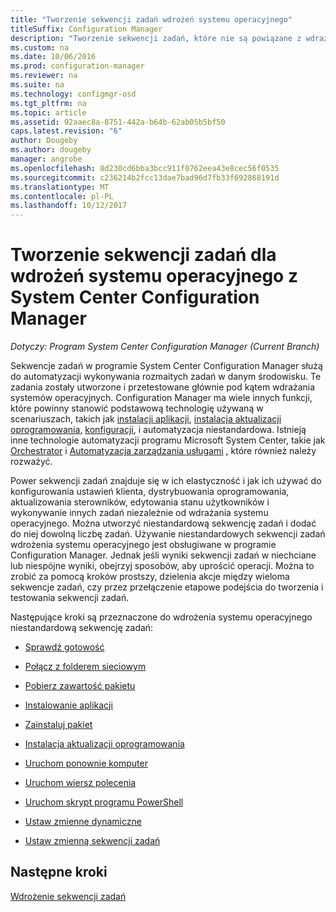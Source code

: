 ```yaml
---
title: "Tworzenie sekwencji zadań wdrożeń systemu operacyjnego"
titleSuffix: Configuration Manager
description: "Tworzenie sekwencji zadań, które nie są powiązane z wdrażaniem systemów operacyjnych, takich jak dystrybucji oprogramowania, aktualizowania sterowników, edytowania stanu użytkowników itp."
ms.custom: na
ms.date: 10/06/2016
ms.prod: configuration-manager
ms.reviewer: na
ms.suite: na
ms.technology: configmgr-osd
ms.tgt_pltfrm: na
ms.topic: article
ms.assetid: 92aaec8a-8751-442a-b64b-62ab05b5bf50
caps.latest.revision: "6"
author: Dougeby
ms.author: dougeby
manager: angrobe
ms.openlocfilehash: 8d230cd6bba3bcc911f0762eea43e8cec56f0535
ms.sourcegitcommit: c236214b2fcc13dae7bad96d7fb33f692868191d
ms.translationtype: MT
ms.contentlocale: pl-PL
ms.lasthandoff: 10/12/2017
---
```

# <a name="create-a-task-sequence-for-non-operating-system-deployments-with-system-center-configuration-manager"></a>Tworzenie sekwencji zadań dla wdrożeń systemu operacyjnego z System Center Configuration Manager

*Dotyczy: Program System Center Configuration Manager (Current Branch)*

Sekwencje zadań w programie System Center Configuration Manager służą do automatyzacji wykonywania rozmaitych zadań w danym środowisku. Te zadania zostały utworzone i przetestowane głównie pod kątem wdrażania systemów operacyjnych.  Configuration Manager ma wiele innych funkcji, które powinny stanowić podstawową technologię używaną w scenariuszach, takich jak [instalacji aplikacji](../../apps/understand/introduction-to-application-management.md), [instalacja aktualizacji oprogramowania](../../sum/understand/software-updates-introduction.md), [konfiguracji](../../compliance/understand/ensure-device-compliance.md), i automatyzacja niestandardowa. Istnieją inne technologie automatyzacji programu Microsoft System Center, takie jak [Orchestrator](https://technet.microsoft.com/library/hh237242.aspx) i [Automatyzacja zarządzania usługami](https://technet.microsoft.com/library/dn469260.aspx) , które również należy rozważyć.  

Power sekwencji zadań znajduje się w ich elastyczność i jak ich używać do konfigurowania ustawień klienta, dystrybuowania oprogramowania, aktualizowania sterowników, edytowania stanu użytkowników i wykonywanie innych zadań niezależnie od wdrażania systemu operacyjnego. Można utworzyć niestandardową sekwencję zadań i dodać do niej dowolną liczbę zadań. Używanie niestandardowych sekwencji zadań wdrożenia systemu operacyjnego jest obsługiwane w programie Configuration Manager. Jednak jeśli wyniki sekwencji zadań w niechciane lub niespójne wyniki, obejrzyj sposobów, aby uprościć operacji. Można to zrobić za pomocą kroków prostszy, dzielenia akcje między wieloma sekwencje zadań, czy przez przełączenie etapowe podejścia do tworzenia i testowania sekwencji zadań.

 Następujące kroki są przeznaczone do wdrożenia systemu operacyjnego niestandardową sekwencję zadań:  

-   [Sprawdź gotowość](../understand/task-sequence-steps.md#BKMK_CheckReadiness)  

-   [Połącz z folderem sieciowym](../understand/task-sequence-steps.md#BKMK_ConnectToNetworkFolder)  

-   [Pobierz zawartość pakietu](../understand/task-sequence-steps.md#BKMK_DownloadPackageContent)  

-   [Instalowanie aplikacji](../understand/task-sequence-steps.md#BKMK_InstallApplication)  

-   [Zainstaluj pakiet](../understand/task-sequence-steps.md#BKMK_InstallPackage)  

-   [Instalacja aktualizacji oprogramowania](../understand/task-sequence-steps.md#BKMK_InstallSoftwareUpdates)  

-   [Uruchom ponownie komputer](../understand/task-sequence-steps.md#BKMK_RestartComputer)   

-   [Uruchom wiersz polecenia](../understand/task-sequence-steps.md#BKMK_RunCommandLine)  

-   [Uruchom skrypt programu PowerShell](../understand/task-sequence-steps.md#BKMK_RunPowerShellScript)  

-   [Ustaw zmienne dynamiczne](../understand/task-sequence-steps.md#BKMK_SetDynamicVariables)  

-   [Ustaw zmienną sekwencji zadań](../understand/task-sequence-steps.md#BKMK_SetTaskSequenceVariable)  

## <a name="next-steps"></a>Następne kroki 
[Wdrożenie sekwencji zadań](manage-task-sequences-to-automate-tasks.md#BKMK_DeployTS)
